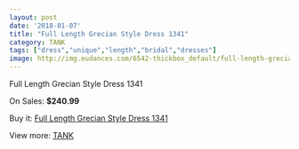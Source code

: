 ```yaml
---
layout: post
date: '2018-01-07'
title: "Full Length Grecian Style Dress 1341"
category: TANK
tags: ["dress","unique","length","bridal","dresses"]
image: http://img.eudances.com/6542-thickbox_default/full-length-grecian-style-dress-1341.jpg
---
```

Full Length Grecian Style Dress 1341

On Sales: **$240.99**
<a href="https://www.eudances.com/en/tank/2401-full-length-grecian-style-dress-1341.html"><amp-img layout="responsive" width="600" height="600" src="//img.eudances.com/6542-thickbox_default/full-length-grecian-style-dress-1341.jpg" alt="Full Length Grecian Style Dress 1341 0" /></a>
<a href="https://www.eudances.com/en/tank/2401-full-length-grecian-style-dress-1341.html"><amp-img layout="responsive" width="600" height="600" src="//img.eudances.com/6546-thickbox_default/full-length-grecian-style-dress-1341.jpg" alt="Full Length Grecian Style Dress 1341 1" /></a>
<a href="https://www.eudances.com/en/tank/2401-full-length-grecian-style-dress-1341.html"><amp-img layout="responsive" width="600" height="600" src="//img.eudances.com/6545-thickbox_default/full-length-grecian-style-dress-1341.jpg" alt="Full Length Grecian Style Dress 1341 2" /></a>
<a href="https://www.eudances.com/en/tank/2401-full-length-grecian-style-dress-1341.html"><amp-img layout="responsive" width="600" height="600" src="//img.eudances.com/6544-thickbox_default/full-length-grecian-style-dress-1341.jpg" alt="Full Length Grecian Style Dress 1341 3" /></a>
<a href="https://www.eudances.com/en/tank/2401-full-length-grecian-style-dress-1341.html"><amp-img layout="responsive" width="600" height="600" src="//img.eudances.com/6543-thickbox_default/full-length-grecian-style-dress-1341.jpg" alt="Full Length Grecian Style Dress 1341 4" /></a>

Buy it: [Full Length Grecian Style Dress 1341](https://www.eudances.com/en/tank/2401-full-length-grecian-style-dress-1341.html "Full Length Grecian Style Dress 1341")

View more: [TANK](https://www.eudances.com/en/28-tank "TANK")